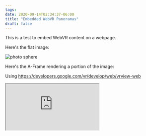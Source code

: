 ```yaml
---
tags:
date: 2020-09-14T02:34:37-06:00
title: "Embedded WebVR Panoramas"
draft: false
---
```


This is a test to embed WebVR content on a webpage.

Here's the flat image:

![photo sphere](/pics/experimental/3d/texas/photo-sphere.jpg)

Here's the A-Frame rendering a portion of the image:

<script src="https://storage.googleapis.com/vrview/2.0/build/vrview.min.js"></script>
<script>
  window.addEventListener("load", updateVRImages);
  function updateVRImages(){
    var vrPicOne = new VRView.Player("#vr-pic",{
      image: "/pics/experimental/3d/texas/photo-sphere.jpg",
      width: "100%",
      height: "400px"
    });
  }
</script>

<div id="vr-pic"></div>

Using <https://developers.google.com/vr/develop/web/vrview-web>

<iframe src="https://storage.googleapis.com/vrview/2.0/embed?image=/pics/experimental/3d/texas/photo-sphere.jpg">
</iframe>